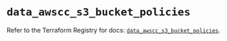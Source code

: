 # `data_awscc_s3_bucket_policies`

Refer to the Terraform Registry for docs: [`data_awscc_s3_bucket_policies`](https://registry.terraform.io/providers/hashicorp/awscc/0.70.0/docs/data-sources/s3_bucket_policies).
